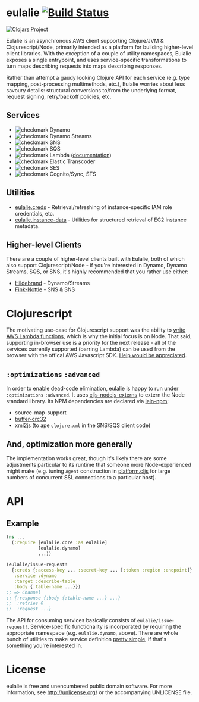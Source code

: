# eulalie  [![Build Status](https://travis-ci.org/nervous-systems/eulalie.svg?branch=master)](https://travis-ci.org/nervous-systems/eulalie)

[![Clojars Project](http://clojars.org/io.nervous/eulalie/latest-version.svg)](http://clojars.org/io.nervous/eulalie)

Eulalie is an asynchronous AWS client supporting Clojure/JVM &
Clojurescript/Node, primarily intended as a platform for building higher-level
client libraries.  With the exception of a couple of utility namespaces, Eulalie
exposes a single entrypoint, and uses service-specific transformations to turn
maps describing requests into maps describing responses.

Rather than attempt a gaudy looking Clojure API for each service (e.g. type
mapping, post-processing multimethods, etc.), Eulalie worries about less savoury
details: structural conversions to/from the underlying format, request signing,
retry/backoff policies, etc.

## Services

 -  ![checkmark](https://nervous.io/images/green-tick.png) Dynamo
 -  ![checkmark](https://nervous.io/images/green-tick.png) Dynamo Streams
 -  ![checkmark](https://nervous.io/images/green-tick.png) SNS
 -  ![checkmark](https://nervous.io/images/green-tick.png) SQS
 -  ![checkmark](https://nervous.io/images/yellow-tick.png) Lambda ([documentation](https://github.com/nervous-systems/eulalie/wiki/eulalie.lambda.util))
 -  ![checkmark](https://nervous.io/images/yellow-tick.png) Elastic Transcoder
 -  ![checkmark](https://nervous.io/images/yellow-tick.png) SES
 -  ![checkmark](https://nervous.io/images/yellow-tick.png) Cognito/Sync, STS

## Utilities
 - [eulalie.creds](https://github.com/nervous-systems/eulalie/wiki/eulalie.creds) - Retrieval/refreshing of instance-specific IAM role credentials, etc.
 - [eulalie.instance-data](https://github.com/nervous-systems/eulalie/blob/master/src/eulalie/instance_data.cljc) - Utilities for structured retrieval of EC2 instance metadata.

## Higher-level Clients


There are a couple of higher-level clients built with Eulalie, both of which also
support Clojurescript/Node - if you're interested in Dynamo, Dynamo
Streams, SQS, or SNS, it's highly recommended that you rather use either:

 - [Hildebrand](https://github.com/nervous-systems/hildebrand) - Dynamo/Streams
 - [Fink-Nottle](https://github.com/nervous-systems/fink-nottle) - SNS & SNS

# Clojurescript

The motivating use-case for Clojurescript support was the ability to [write AWS Lambda
functions](https://nervous.io/clojure/clojurescript/aws/lambda/node/lein/2015/07/05/lambda/), which is why the initial focus is on Node.  That said, supporting in-browser use is a priority for the next release - all of the services currently supported (barring Lambda) can be used from the browser with the offical AWS Javascript SDK. [Help would be appreciated](https://github.com/nervous-systems/eulalie/issues/13).

## `:optimizations` `:advanced`

In order to enable dead-code elimination, eulalie is happy to run under `:optimizations` `:advanced`.  It uses [cljs-nodejs-externs](https://github.com/nervous-systems/cljs-nodejs-externs) to extern the Node standard library.  Its NPM dependencies are declared via [lein-npm](https://github.com/RyanMcG/lein-npm):

 - source-map-support
 - [buffer-crc32](https://www.npmjs.com/package/buffer-crc32)
 - [xml2js](https://www.npmjs.com/package/xml2js) (to ape `clojure.xml` in the SNS/SQS client code)

## And, optimization more generally

The implementation works great, though it's likely there are some adjustments particular to its runtime that someone more Node-experienced might make (e.g. tuning `Agent` construction in [platform.cljs](https://github.com/nervous-systems/eulalie/blob/master/src/eulalie/platform.cljs#L24) for large numbers of concurrent SSL connections to a particular host).  

# API

## Example

```clojure
(ns ...
  (:require [eulalie.core :as eulalie]
            [eulalie.dynamo]
            ...))
            
(eulalie/issue-request!
  {:creds {:access-key ... :secret-key ... [:token :region :endpoint]}
   :service :dynamo
   :target :describe-table
   :body {:table-name ...}})
;; => Channel
;; {:response {:body {:table-name ...} ...}
;;  :retries 0
;;  :request ...}
```

The API for consuming services basically consists of `eulalie/issue-request!`.  Service-specific functionality is incorporated by requiring the appropriate namespace (e.g. `eulalie.dynamo`, above).  There are whole bunch of utilities to make service definition [pretty simple](https://github.com/nervous-systems/eulalie/blob/master/src/eulalie/dynamo.cljc), if that's something you're interested in.

# License

eulalie is free and unencumbered public domain software. For more
information, see http://unlicense.org/ or the accompanying UNLICENSE
file.

